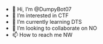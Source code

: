 - 👋 Hi, I’m @DumpyBot07
- 👀 I’m interested in CTF
- 🌱 I’m currently learning DTS
- 💞️ I’m looking to collaborate on NO
- 📫 How to reach me NW

<!---
DumpyBot07/DumpyBot07 is a ✨ special ✨ repository because its `README.md` (this file) appears on your GitHub profile.
You can click the Preview link to take a look at your changes.
--->
